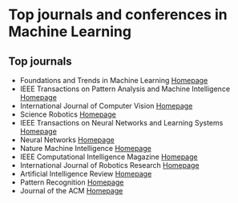 # Top journals and conferences in Machine Learning
## Top journals
* Foundations and Trends in Machine Learning [Homepage](https://www.nowpublishers.com/MAL)
* IEEE Transactions on Pattern Analysis and Machine Intelligence [Homepage](https://ieeexplore.ieee.org/xpl/RecentIssue.jsp?punumber=34)
* International Journal of Computer Vision [Homepage](https://www.springer.com/journal/11263)
* Science Robotics [Homepage](https://www.science.org/journal/scirobotics)
* IEEE Transactions on Neural Networks and Learning Systems [Homepage](https://ieeexplore.ieee.org/xpl/RecentIssue.jsp?punumber=5962385)
* Neural Networks [Homepage](https://www.sciencedirect.com/journal/neural-networks)
* Nature Machine Intelligence [Homepage](https://www.nature.com/natmachintell/)
* IEEE Computational Intelligence Magazine [Homepage](https://ieeexplore.ieee.org/xpl/aboutJournal.jsp?punumber=10207)
* International Journal of Robotics Research [Homepage](https://journals.sagepub.com/home/ijr)
* Artificial Intelligence Review [Homepage](https://www.springer.com/journal/10462)
* Pattern Recognition [Homepage](https://www.sciencedirect.com/journal/pattern-recognition)
* Journal of the ACM [Homepage](https://dl.acm.org/journal/jacm)
